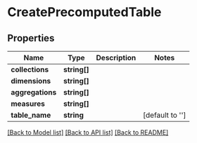 # CreatePrecomputedTable

## Properties
Name | Type | Description | Notes
------------ | ------------- | ------------- | -------------
**collections** | **string[]** |  | 
**dimensions** | **string[]** |  | 
**aggregations** | **string[]** |  | 
**measures** | **string[]** |  | 
**table_name** | **string** |  | [default to '']

[[Back to Model list]](../README.md#documentation-for-models) [[Back to API list]](../README.md#documentation-for-api-endpoints) [[Back to README]](../README.md)


